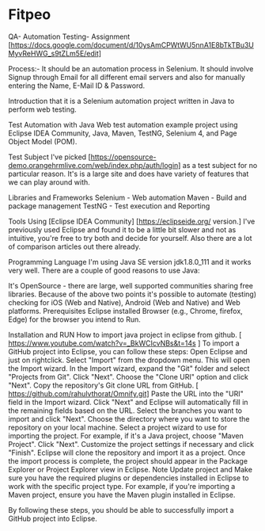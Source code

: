 
# Fitpeo

QA- Automation Testing- Assignment
[https://docs.google.com/document/d/10ysAmCPWtWU5nnA1E8bTkTBu3UMyvReHWG_s9tZLm5E/edit]

Process:-
It should be an automation process in Selenium. It should involve Signup through Email for all different email servers and also for manually entering the Name, E-Mail ID & Password.

Introduction
that it is a Selenium automation project written in Java to perform web testing.

Test Automation with Java
Web test automation example project using Eclipse IDEA Community, Java, Maven, TestNG, Selenium 4, and Page Object Model (POM).

Test Subject
I've picked [https://opensource-demo.orangehrmlive.com/web/index.php/auth/login] as a test subject for no particular reason. It's is a large site and does have variety of features that we can play around with.

Libraries and Frameworks
Selenium - Web automation
Maven - Build and package management
TestNG - Test execution and Reporting

Tools
Using [Eclipse IDEA Community] [https://eclipseide.org/ version.] I've previously used Eclipse and found it to be a little bit slower and not as intuitive, you're free to try both and decide for yourself. Also there are a lot of comparison articles out there already.

Programming Language
I'm using Java SE version jdk1.8.0_111 and it works very well. There are a couple of good reasons to use Java:

It's OpenSource - there are large, well supported communities sharing free libraries.
Because of the above two points it's possible to automate (testing) checking for iOS (Web and Native), Android (Web and Native) and Web platforms.
Prerequisites
Eclipse installed Browser (e.g., Chrome, firefox, Edge) for the browser you intend to Run.

Installation and RUN
How to import java project in eclipse from github. [ https://www.youtube.com/watch?v=_BkWCIcvNBs&t=14s ]
To import a GitHub project into Eclipse, you can follow these steps:
Open Eclipse and just on rightclick.
Select "Import" from the dropdown menu. This will open the Import wizard.
In the Import wizard, expand the "Git" folder and select "Projects from Git". Click "Next".
Choose the "Clone URI" option and click "Next".
Copy the repository's Git clone URL from GitHub. [ https://github.com/rahulvthorat/Omnify.git]
Paste the URL into the "URI" field in the Import wizard.
Click "Next" and Eclipse will automatically fill in the remaining fields based on the URL.
Select the branches you want to import and click "Next".
Choose the directory where you want to store the repository on your local machine.
Select a project wizard to use for importing the project. For example, if it's a Java project, choose "Maven Project". Click "Next".
Customize the project settings if necessary and click "Finish". Eclipse will clone the repository and import it as a project.
Once the import process is complete, the project should appear in the Package Explorer or Project Explorer view in Eclipse.
Note
Update project and Make sure you have the required plugins or dependencies installed in Eclipse to work with the specific project type. For example, if you're importing a Maven project, ensure you have the Maven plugin installed in Eclipse.

By following these steps, you should be able to successfully import a GitHub project into Eclipse.

